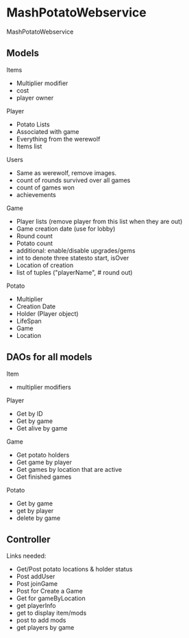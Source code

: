 MashPotatoWebservice
========
MashPotatoWebservice

Models
------
Items
  - Multiplier modifier
  - cost
  - player owner

Player
  - Potato Lists
  - Associated with game
  - Everything from the werewolf
  - Items list

Users
  - Same as werewolf, remove images.
  - count of rounds survived over all games
  - count of games won
  - achievements

Game
  - Player lists (remove player from this list when they are out)
  - Game creation date (use for lobby)
  - Round count
  - Potato count
  - additional: enable/disable upgrades/gems
  - int to denote three statesto start, isOver
  - Location of creation
  - list of tuples ("playerName", # round out)

Potato
  - Multiplier
  - Creation Date
  - Holder (Player object)
  - LifeSpan
  - Game
  - Location

DAOs for all models
-------------------
Item
  - multiplier modifiers

Player
  - Get by ID
  - Get by game
  - Get alive by game

Game
  - Get potato holders
  - Get game by player
  - Get games by location that are active
  - Get finished games

Potato
  - Get by game
  - get by player
  - delete by game


Controller
----------
Links needed:
  - Get/Post potato locations & holder status
  - Post addUser
  - Post joinGame
  - Post for Create a Game
  - Get for gameByLocation
  - get playerInfo
  - get to display item/mods
  - post to add mods
  - get players by game
